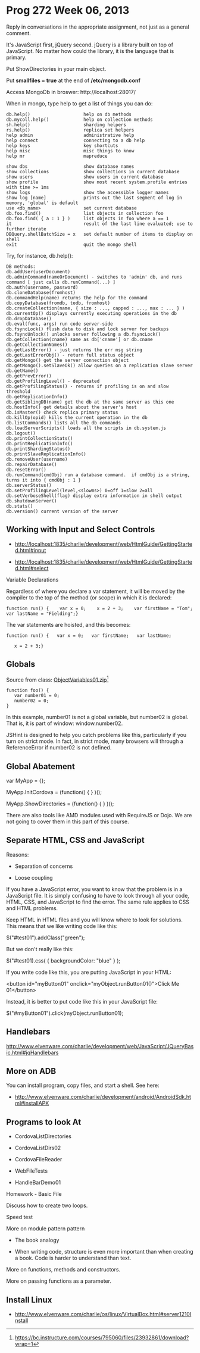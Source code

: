 Prog 272 Week 06, 2013
======================



Reply in conversations in the appropriate assignment, not just as a general
comment.

It's JavaScript first, jQuery second. jQuery is a library built on top of
JavaScript. No matter how could the library, it is the language that is primary.

Put ShowDirectories in your main object.

Put **smallfiles = true** at the end of **/etc/mongodb.conf**

Access MongoDb in broswer: http://localhost:28017/

When in mongo, type help to get a list of things you can do:


	db.help()                    help on db methods
	db.mycoll.help()             help on collection methods
	sh.help()                    sharding helpers
	rs.help()                    replica set helpers
	help admin                   administrative help
	help connect                 connecting to a db help
	help keys                    key shortcuts
	help misc                    misc things to know
	help mr                      mapreduce

	show dbs                     show database names
	show collections             show collections in current database
	show users                   show users in current database
	show profile                 show most recent system.profile entries with time >= 1ms
	show logs                    show the accessible logger names
	show log [name]              prints out the last segment of log in memory, 'global' is default
	use <db_name>                set current database
	db.foo.find()                list objects in collection foo
	db.foo.find( { a : 1 } )     list objects in foo where a == 1
	it                           result of the last line evaluated; use to further iterate
	DBQuery.shellBatchSize = x   set default number of items to display on shell
	exit                         quit the mongo shell
	
	
Try, for instance, db.help():

	DB methods:
	db.addUser(userDocument)
	db.adminCommand(nameOrDocument) - switches to 'admin' db, and runs command [ just calls db.runCommand(...) ]
	db.auth(username, password)
	db.cloneDatabase(fromhost)
	db.commandHelp(name) returns the help for the command
	db.copyDatabase(fromdb, todb, fromhost)
	db.createCollection(name, { size : ..., capped : ..., max : ... } )
	db.currentOp() displays currently executing operations in the db
	db.dropDatabase()
	db.eval(func, args) run code server-side
	db.fsyncLock() flush data to disk and lock server for backups
	db.fsyncUnlock() unlocks server following a db.fsyncLock()
	db.getCollection(cname) same as db['cname'] or db.cname
	db.getCollectionNames()
	db.getLastError() - just returns the err msg string
	db.getLastErrorObj() - return full status object
	db.getMongo() get the server connection object
	db.getMongo().setSlaveOk() allow queries on a replication slave server
	db.getName()
	db.getPrevError()
	db.getProfilingLevel() - deprecated
	db.getProfilingStatus() - returns if profiling is on and slow threshold
	db.getReplicationInfo()
	db.getSiblingDB(name) get the db at the same server as this one
	db.hostInfo() get details about the server's host
	db.isMaster() check replica primary status
	db.killOp(opid) kills the current operation in the db
	db.listCommands() lists all the db commands
	db.loadServerScripts() loads all the scripts in db.system.js
	db.logout()
	db.printCollectionStats()
	db.printReplicationInfo()
	db.printShardingStatus()
	db.printSlaveReplicationInfo()
	db.removeUser(username)
	db.repairDatabase()
	db.resetError()
	db.runCommand(cmdObj) run a database command.  if cmdObj is a string, turns it into { cmdObj : 1 }
	db.serverStatus()
	db.setProfilingLevel(level,<slowms>) 0=off 1=slow 2=all
	db.setVerboseShell(flag) display extra information in shell output
	db.shutdownServer()
	db.stats()
	db.version() current version of the server




Working with Input and Select Controls
--------------------------------------

-   <http://localhost:1835/charlie/development/web/HtmlGuide/GettingStarted.html#input>

-   <http://localhost:1835/charlie/development/web/HtmlGuide/GettingStarted.html#select>

Variable Declarations

Regardless of where you declare a var statement, it will be moved by the
compiler to the top of the method (or scope) in which it is declared:

~~~~~~~~~~~~~~~~~~~~~~~~~~~~~~~~~~~~~~~~~~~~~~~~~~~~~~~~~~~~~~~~~~~~~~~~~~~~~~~~
function run() {    var x = 0;    x = 2 + 3;    var firstName = "Tom";    var lastName = "Fielding";}
~~~~~~~~~~~~~~~~~~~~~~~~~~~~~~~~~~~~~~~~~~~~~~~~~~~~~~~~~~~~~~~~~~~~~~~~~~~~~~~~

The var statements are hoisted, and this becomes:

~~~~~~~~~~~~~~~~~~~~~~~~~~~~~~~~~~~~~~~~~~~~~~~~~~~~~~~~~~~~~~~~~~~~~~~~~~~~~~~~
function run() {   var x = 0;   var firstName;   var lastName;
~~~~~~~~~~~~~~~~~~~~~~~~~~~~~~~~~~~~~~~~~~~~~~~~~~~~~~~~~~~~~~~~~~~~~~~~~~~~~~~~

~~~~~~~~~~~~~~~~~~~~~~~~~~~~~~~~~~~~~~~~~~~~~~~~~~~~~~~~~~~~~~~~~~~~~~~~~~~~~~~~
   x = 2 + 3;}
~~~~~~~~~~~~~~~~~~~~~~~~~~~~~~~~~~~~~~~~~~~~~~~~~~~~~~~~~~~~~~~~~~~~~~~~~~~~~~~~

Globals
-------

Source from class: [ObjectVariables01.zip][1][^2]

[1]: <https://bc.instructure.com/courses/795060/files/23932861/download?wrap=1>

[^2]: <https://bc.instructure.com/courses/795060/files/23932861/download?wrap=1>

~~~~~~~~~~~~~~~~~~~~~~~~~~~~~~~~~~~~~~~~~~~~~~~~~~~~~~~~~~~~~~~~~~~~~~~~~~~~~~~~
function foo() {
   var number01 = 0;
   number02 = 0; 
}
~~~~~~~~~~~~~~~~~~~~~~~~~~~~~~~~~~~~~~~~~~~~~~~~~~~~~~~~~~~~~~~~~~~~~~~~~~~~~~~~

In this example, number01 is not a global variable, but number02 is global. That
is, it is part of window: window.number02.

JSHint is designed to help you catch problems like this, particularly if you
turn on strict mode. In fact, in strict mode, many browsers will through a
ReferenceError if number02 is not defined.

Global Abatement
----------------

var MyApp = {};

MyApp.InitCordova = (function() { } )();

MyApp.ShowDirectories = (function() { } )();

There are also tools like AMD modules used with RequireJS or Dojo. We are not
going to cover them in this part of this course.

Separate HTML, CSS and JavaScript
---------------------------------

Reasons:

-   Separation of concerns

-   Loose coupling

If you have a JavaScript error, you want to know that the problem is in a
JavaScript file. It is simply confusing to have to look through all your code,
HTML, CSS, and JavaScript to find the error. The same rule applies to CSS and
HTML problems.

Keep HTML in HTML files and you will know where to look for solutions. This
means that we like writing code like this:

\$("#test01").addClass("green");

But we don't really like this:

\$("#test01).css( { backgroundColor: "blue" } );

If you write code like this, you are putting JavaScript in your HTML:

\<button id="myButton01" onclick="myObject.runButton01()"\>Click Me
01\</button\>

Instead, it is better to put code like this in your JavaScript file:

\$("#myButton01").click(myObject.runButton01);

Handlebars
----------

<http://www.elvenware.com/charlie/development/web/JavaScript/JQueryBasic.html#jqHandlebars>

More on ADB
-----------

You can install program, copy files, and start a shell. See here:

-   <http://www.elvenware.com/charlie/development/android/AndroidSdk.html#installAPK>

Programs to look At
-------------------

-   CordovaListDirectories

-   CordovaListDirs02

-   CordovaFileReader

-   WebFileTests

-   HandleBarDemo01

Homework - Basic File

Discuss how to create two loops.

Speed test

More on module pattern pattern

-   The book analogy

-   When writing code, structure is even more important than when creating a
    book. Code is harder to understand than text.

More on functions, methods and constructors.

More on passing functions as a parameter.  




Install Linux
-------------

-   <http://www.elvenware.com/charlie/os/linux/VirtualBox.html#server1210Install>
